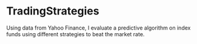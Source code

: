 # TradingStrategies
Using data from Yahoo Finance, I evaluate a predictive algorithm on index funds using different strategies to beat the market rate.
